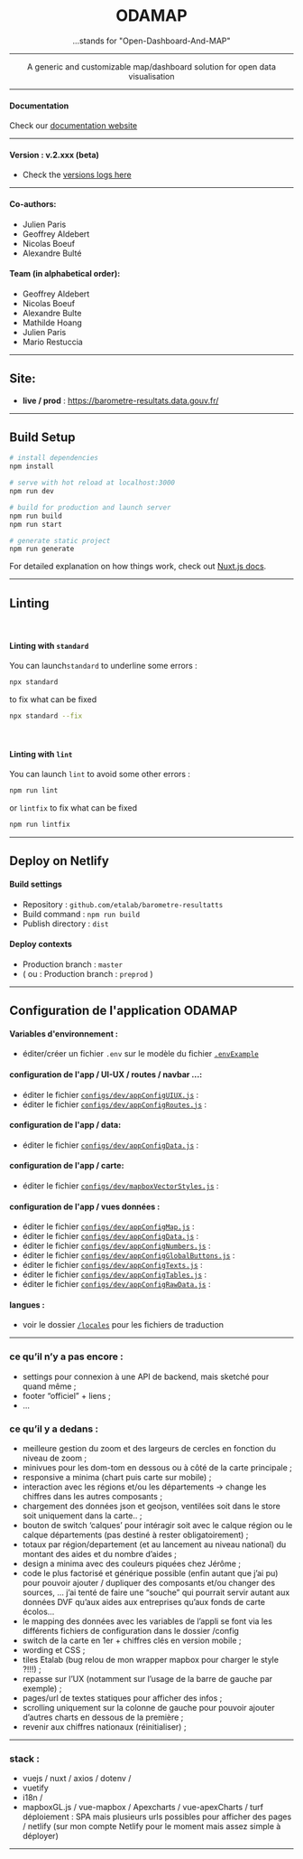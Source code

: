 
<h1 align="center">
  ODAMAP 
</h1>
<p align="center">
  ...stands for "Open-Dashboard-And-MAP"
</p>


---------

<p align="center">
  A generic and customizable map/dashboard solution for open data visualisation
</p>

----------

#### Documentation

Check our [documentation website](https://etalab.github.io/dashboard-aides-entreprises/)


----------

#### Version : v.2.xxx (beta)

- Check the [versions logs here](./VERSIONS.md)

----------

#### Co-authors:

- Julien Paris
- Geoffrey Aldebert
- Nicolas Boeuf
- Alexandre Bulté

#### Team (in alphabetical order):

- Geoffrey Aldebert
- Nicolas Boeuf
- Alexandre Bulte
- Mathilde Hoang
- Julien Paris
- Mario Restuccia

----------

## Site:

- **live / prod** : https://barometre-resultats.data.gouv.fr/

-----------


## Build Setup

```bash
# install dependencies
npm install

# serve with hot reload at localhost:3000
npm run dev

# build for production and launch server
npm run build
npm run start

# generate static project
npm run generate
```

For detailed explanation on how things work, check out [Nuxt.js docs](https://nuxtjs.org).

----------

## Linting

<br>

#### Linting with `standard`

You can launch`standard` to underline some errors :

```bash
npx standard
```

to fix what can be fixed

```bash
npx standard --fix
```

<br>

#### Linting with `lint`

You can launch `lint` to avoid some other errors :

```bash
npm run lint
```

or `lintfix` to fix what can be fixed

```bash
npm run lintfix
```

---------

## Deploy on Netlify

#### Build settings

- Repository : `github.com/etalab/barometre-resultatts`
- Build command : `npm run build`
- Publish directory : `dist`

#### Deploy contexts

- Production branch : `master`
- ( ou : Production branch : `preprod` )


---------

## Configuration de l'application ODAMAP

#### Variables d'environnement :

- éditer/créer un fichier `.env` sur le modèle du fichier [`.envExample`](.envExample)

#### configuration de l'app / UI-UX / routes / navbar ...: 

- éditer le fichier [`configs/dev/appConfigUIUX.js`](./configs/dev/appConfigUIUX.js) : 
- éditer le fichier [`configs/dev/appConfigRoutes.js`](./configs/dev/appConfigRoutes.js) : 


#### configuration de l'app / data: 

- éditer le fichier [`configs/dev/appConfigData.js`](./configs/dev/appConfigData.js) : 

#### configuration de l'app / carte: 

- éditer le fichier [`configs/dev/mapboxVectorStyles.js`](./configs/dev/mapboxVectorStyles.js) : 

#### configuration de l'app / vues données :

- éditer le fichier [`configs/dev/appConfigMap.js`](./configs/dev/appConfigMap.js) : 
- éditer le fichier [`configs/dev/appConfigData.js`](./configs/dev/appConfigData.js) : 
- éditer le fichier [`configs/dev/appConfigNumbers.js`](./configs/dev/appConfigNumbers.js) : 
- éditer le fichier [`configs/dev/appConfigGlobalButtons.js`](./configs/dev/appConfigGlobalButtons.js) : 
- éditer le fichier [`configs/dev/appConfigTexts.js`](./configs/dev/appConfigTexts.js) : 
- éditer le fichier [`configs/dev/appConfigTables.js`](./configs/dev/appConfigTables.js) : 
- éditer le fichier [`configs/dev/appConfigRawData.js`](./configs/dev/appConfigRawData.js) : 

#### langues : 

- voir le dossier [`/locales`](./locales/) pour les fichiers de traduction


---------------

### ce qu’il n’y a pas encore :

- settings pour connexion à une API de backend, mais sketché pour quand même ;
- footer “officiel” + liens ;
- ...

### ce qu’il y a dedans :

- meilleure gestion du zoom et des largeurs de cercles en fonction du niveau de zoom ;
- minivues pour les dom-tom en dessous ou à côté de la carte principale ;
- responsive a minima (chart puis carte sur mobile) ;
- interaction avec les régions et/ou les départements -> change les chiffres dans les autres composants ;
- chargement des données json et geojson, ventilées soit dans le store soit uniquement dans la carte.. ;
- bouton de switch ‘calques’ pour intéragir soit avec le calque région ou le calque départements (pas destiné à rester obligatoirement) ;
- totaux par région/departement (et au lancement au niveau national) du montant des aides et du nombre d’aides ;
- design a minima avec des couleurs piquées chez Jérôme ;
- code le plus factorisé et générique possible (enfin autant que j’ai pu) pour pouvoir ajouter / dupliquer des composants et/ou changer des sources, ... j’ai tenté de faire une “souche” qui pourrait servir autant aux données DVF qu’aux aides aux entreprises qu’aux fonds de carte écolos...
- le mapping des données avec les variables de l’appli se font via les différents fichiers de configuration dans le dossier /config
- switch de la carte en 1er + chiffres clés en version mobile ;
- wording et CSS ;
- tiles Etalab (bug relou de mon wrapper mapbox pour charger le style ?!!!) ;
- repasse sur l’UX (notamment sur l’usage de la barre de gauche par exemple) ;
- pages/url de textes statiques pour afficher des infos ;
- scrolling uniquement sur la colonne de gauche pour pouvoir ajouter d’autres charts en dessous de la première ;
- revenir aux chiffres nationaux (réinitialiser) ;



-----------

### stack :

- vuejs / nuxt / axios / dotenv /
- vuetify
- i18n /
- mapboxGL.js / vue-mapbox / Apexcharts / vue-apexCharts / turf
déploiement : SPA mais plusieurs urls possibles pour afficher des pages / netlify (sur mon compte Netlify pour le moment mais assez simple à déployer)

----------

[branch_front]: https://github.com/etalab/barometre-resultats/tree/master/frontend
